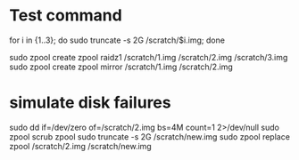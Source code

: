 # Test command
 
for i in {1..3}; do sudo truncate -s 2G /scratch/$i.img; done

sudo zpool create zpool raidz1 /scratch/1.img /scratch/2.img /scratch/3.img
sudo zpool create zpool mirror /scratch/1.img /scratch/2.img 


# simulate disk failures
sudo dd if=/dev/zero of=/scratch/2.img bs=4M count=1 2>/dev/null
sudo zpool scrub zpool
sudo truncate -s 2G /scratch/new.img
sudo zpool replace zpool /scratch/2.img /scratch/new.img